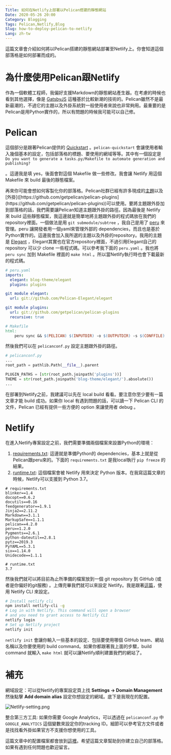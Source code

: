 ```yaml
---
Title: 如何在Netlify上部署以Pelican搭建的靜態網站
Date: 2020-05-26 20:00
Category: Blogging
Tags: Pelican,Netlify,Blog
Slug: how-to-deploy-pelican-to-netlify
Lang: zh-tw
---
```


這篇文章會介紹如何將以Pelican搭建的靜態網站部署至Netlify上。你會知道這個部落格是如何部署而成的。

# 為什麼使用Pelican跟Netlify

作為一個軟體工程師，我偏好支援Markdown的靜態網站產生器。在考慮的時候也看到其他選擇，像是 [GatsbyJS]([https://www.gatsbyjs.org/](https://www.gatsbyjs.org/)) 這種基於比較新潮的技術的。Pelican雖然不是最新最潮的，不過它的主題以及外掛系統對一般使用者來說也非常夠用。最重要的是Pelican是用Python實作的，所以有問題的時候我可能可以自己修。

# Pelican

這個部分是跟著Pelican提供的 [Quickstart]([https://docs.getpelican.com/en/stable/quickstart.html](https://docs.getpelican.com/en/stable/quickstart.html)) 。`pelican-quickstart` 會讓使用者輸入幾個基本的設定，包括部落格的標題、要使用的網域等等。其中有一個設定是 `Do you want to generate a tasks.py/Makefile to automate generation and publishing?`

。這邊我是填 yes，後面會對這個 Makefile 做一些修改。我會讓 Netlify 用這個 Makefile 來 build 最後的靜態檔案。

再來你可能會想如何客製化你的部落格。Pelican社群已經有許多現成的[主題]([https://github.com/getpelican/pelican-themes](https://github.com/getpelican/pelican-themes))以及[外掛]([https://github.com/getpelican/pelican-plugins](https://github.com/getpelican/pelican-plugins))可以使用。要將主題跟外掛加到部落格的話，我們需要讓Pelican知道主題跟外掛的路徑。因為最後是 Netlify 來 build 這些靜態檔案，我這邊就是簡單地將主題跟外掛的程式碼放在我們的repository裡面。一個做法是用 `git submodule/subtree` ，我自己是用了 [peru]([https://github.com/buildinspace/peru](https://github.com/buildinspace/peru)) 來管理。peru 讓開發者用一個yaml來管理外部的 dependencies，而且也是基於Python實作的。這邊我會加入我所選的主題以及外掛的repository。我用的主題是 [Elegant]([https://elegant.oncrashreboot.com/](https://elegant.oncrashreboot.com/)) ，Elegant其實也在官方repository裡面，不過引用Elegant自己的 repository 可以少 clone 一些程式碼。可以參考我下面的 `peru.yaml` 。我也將 `peru sync` 加到 Makefile 裡面的 `make html` 。所以當Netlify執行時也會下載最新的程式碼。

```yaml
# peru.yaml
imports:
  elegant: blog-theme/elegant
  plugins: plugins

git module elegant:
  url: git://github.com/Pelican-Elegant/elegant

git module plugins:
  url: git://github.com/getpelican/pelican-plugins
  recursive: true
```

```makefile
# Makefile
html:
    peru sync && $(PELICAN) $(INPUTDIR) -o $(OUTPUTDIR) -s $(CONFFILE) $(PELICANOPTS)
```

然後我們可以在 `pelicanconf.py` 設定主題跟外掛的路徑。

```python
# pelicanconf.py
...
root_path = pathlib.Path(__file__).parent

PLUGIN_PATHS = [str(root_path.joinpath('plugins'))]
THEME = str(root_path.joinpath('blog-theme/elegant/').absolute())
...
```

在部署到Netlify之前，我建議可以先在 local build 看看。要注意你至少要有一篇文章才能 build 成功。如果你 local 有遇到問題的話，可以讀一下 Pelican CLI 的文件，Pelican 已經有提供一些方便的 option 來讓使用者 debug 。

# Netlify

在進入Netlify專案設定之前，我們需要準備兩個檔案來設置Python的環境：

1. [requirements.txt]([https://github.com/jkw552403/mcko-blog/blob/8c08bbb60ddfc786588c22b1f8a241b52b33384f/requirements.txt](https://github.com/jkw552403/mcko-blog/blob/8c08bbb60ddfc786588c22b1f8a241b52b33384f/requirements.txt)): 這邊就是準備Python的 dependencies，基本上就是從Pelican跟peru來的。下面的 `requirements.txt` 是我local執行 `pip freeze` 的結果。
2. [runtime.txt]([https://github.com/jkw552403/mcko-blog/blob/8c08bbb60ddfc786588c22b1f8a241b52b33384f/runtime.txt](https://github.com/jkw552403/mcko-blog/blob/8c08bbb60ddfc786588c22b1f8a241b52b33384f/runtime.txt)): 這個檔案會被 Netlify 用來決定 Python 版本。在我寫這篇文章的時候，Netlify可以支援到 Python 3.7。

```
# requirements.txt
blinker==1.4
docopt==0.6.2
docutils==0.16
feedgenerator==1.9.1
Jinja2==2.11.2
Markdown==3.1.1
MarkupSafe==1.1.1
pelican==4.2.0
peru==1.2.0
Pygments==2.6.1
python-dateutil==2.8.1
pytz==2019.3
PyYAML==5.3.1
six==1.14.0
Unidecode==1.1.1
```

```
# runtime.txt
3.7
```

然後我們就可以將目前為止所準備的檔案放到一個 git repository 到 GitHub (或者是你偏好的git服務) 。上傳完畢我們就可以來設定 Netlify。我是跟著[這篇]([https://docs.netlify.com/cli/get-started](https://docs.netlify.com/cli/get-started))，使用 Netlify CLI 來設定。

```bash
# Install netlify cli
npm install netlify-cli -g
# Log in with Netlify. This command will open a browser
# and you need to grant access to Netlify CLI
netlify login
# Set up Netlify project
netlify init
```

`netlify init` 會讓你輸入一些基本的設定、包括要使用哪個 GitHub team、網站名稱以及你要使用的 build command。如果你都跟著我上面的步驟，build command 就輸入 `make html` 就可以讓Netlify順利建置我們的網站了。

# 補充

網域設定：可以從Netlify的專案設定頁上找 **Settings → Domain Management** 然後點擊 **Add domain** **alias** 設定你想設定的網域。底下是我現在的配置。

![Netlify-setting.png]({filename}/images/Netlify-setting.png)

整合第三方工具: 如果你需要 Google Analytics，可以透過在 `pelicanconf.py` 中 `GOOGLE_ANALYTICS` 這個變數來設定你的tracking ID。細節可以參考官方文件或者是找找看外掛如果官方不支援你想使用的工具。

這篇文章中的配置檔案都會放到[這裡](https://github.com/jkw552403/mcko-blog)。希望這篇文章幫助到你建立自己的部落格。如果有遇到任何問題也歡迎留言。
